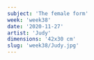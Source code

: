 ```yaml
---
subject: 'The female form'
week: 'week38'
date: '2020-11-27'
artist: 'Judy'
dimensions: '42x30 cm'
slug: 'week38/Judy.jpg'
---
```

